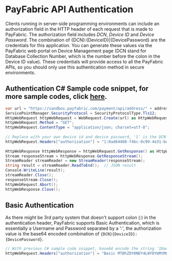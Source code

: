 PayFabric API Authentication
============================

Clients running in server-side programming environments can include an authorization field in the HTTP header of each request that is made to PayFabric. The authorization field includes _DCN_, _Device ID_ and _Device Password_. The combination of {DCN}:{DeviceID}|{DevicePassword} are the credentials for this application. You can generate these values via the PayFabric web portal on Device Management page (DCN stand for Database Collection Number, which is the number before the colon in the Device ID value). These credentials will provide access to all the PayFabric APIs, so you should only use this authentication method in secure environments.

Authentication C# Sample code snippet, for more sample codes, click [here](https://github.com/PayFabric/APIs/tree/master/PayFabric/Samples).
----------------------

```C#
var url = "https://sandbox.payfabric.com/payment/api/address/" + addressId.ToString();
ServicePointManager.SecurityProtocol = SecurityProtocolType.Tls12;
HttpWebRequest httpWebRequest = WebRequest.Create(url) as HttpWebRequest;
httpWebRequest.Method = "GET";
httpWebRequest.ContentType = "application/json; charset=utf-8";
                
// Replace with your own device id and device password, '1' is the DCN
httpWebRequest.Headers["authorization"] = "1:0ad64468-f4bc-0c99-4e31-bd08dd862c43|123456abc";
                
HttpWebResponse httpWebResponse = httpWebRequest.GetResponse() as HttpWebResponse;
Stream responseStream = httpWebResponse.GetResponseStream();
StreamReader streamReader = new StreamReader(responseStream);
string result = streamReader.ReadToEnd();  // JSON result
Console.WriteLine(result);
streamReader.Close();
responseStream.Close();
httpWebRequest.Abort();
httpWebResponse.Close();
```
Basic Authentication
----------------------

As there might be 3rd party system that doesn't support colon (:) in the authentication header, PayFabric supports Basic Authentication, which is essentially a Username and Password separated by a ':', the authorization value is the base64 encoded combination of `{DCN}{DeviceID}:{DevicePassword}`.
```C#
// With previous C# sample code snippet, base64 encode the string '10ad64468-f4bc-0c99-4e31-bd08dd862c43:123456abc' (the first number '1' is DCN), which converts to  MTBhZDY0NDY4LWY0YmMtMGM5OS00ZTMxLWJkMDhkZDg2MmM0MzoxMjM0NTZhYmM='
httpWebRequest.Headers["authorization"] = "Basic MTBhZDY0NDY4LWY0YmMtMGM5OS00ZTMxLWJkMDhkZDg2MmM0MzoxMjM0NTZhYmM=";
```
